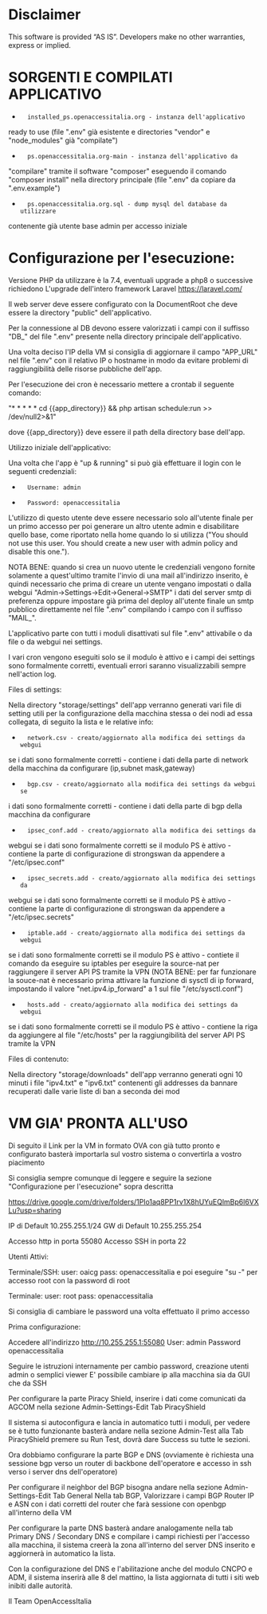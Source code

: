 

# Disclaimer
This software is provided ​“AS IS”. Developers make no other warranties, express or implied.

#

# SORGENTI E COMPILATI APPLICATIVO 

*       installed_ps.openaccessitalia.org - instanza dell'applicativo
ready to use (file ".env" già esistente e directories "vendor" e
"node_modules" già "compilate")
*       ps.openaccessitalia.org-main - instanza dell'applicativo da
"compilare" tramite il software "composer" eseguendo il comando "composer
install" nella directory principale (file ".env" da copiare da
".env.example")
*       ps.openaccessitalia.org.sql - dump mysql del database da utilizzare
contenente già utente base admin per accesso iniziale



# Configurazione per l'esecuzione:



Versione PHP da utilizzare è la 7.4, eventuali upgrade a php8 o successive richiedono
L'upgrade dell'intero framework Laravel https://laravel.com/

Il web server deve essere configurato con la DocumentRoot che deve essere la
directory "public" dell'applicativo.

Per la connessione al DB devono essere valorizzati i campi con il suffisso
"DB_" del file ".env" presente nella directory principale dell'applicativo.

Una volta deciso l'IP della VM si consiglia di aggiornare il campo "APP_URL"
nel file ".env" con il relativo IP o hostname in modo da evitare problemi di
raggiungibilità delle risorse pubbliche dell'app.

Per l'esecuzione dei cron è necessario mettere a crontab il seguente
comando:


"*  *  *  *  * cd {{app_directory}} && php artisan schedule:run >> /dev/null2>&1"


dove {{app_directory}} deve essere il path della directory base dell'app.




Utilizzo iniziale dell'applicativo:



Una volta che l'app è "up & running" si può già effettuare il login con le
seguenti credenziali:


*       Username: admin
*       Password: openaccessitalia


L'utilizzo di questo utente deve essere necessario solo all'utente finale
per un primo accesso per poi generare un altro utente admin e disabilitare
quello base, come riportato nella home quando lo si utilizza ("You should
not use this user. You should create a new user with admin policy and
disable this one.").

NOTA BENE: quando si crea un nuovo utente le credenziali vengono fornite
solamente a quest'ultimo tramite l'invio di una mail all'indirizzo inserito,
è quindi necessario che prima di creare un utente vengano impostati o dalla
webgui "Admin->Settings->Edit->General->SMTP" i dati del server smtp di
preferenza oppure impostare già prima del deploy all'utente finale un smtp
pubblico direttamente nel file ".env" compilando i campo con il suffisso
"MAIL_".


L'applicativo parte con tutti i moduli disattivati sul file ".env"
attivabile o da file o da webgui nei settings.


I vari cron vengono eseguiti solo se il modulo è attivo e i campi dei
settings sono formalmente corretti, eventuali errori saranno visualizzabili
sempre nell'action log.



Files di settings:



Nella directory "storage/settings" dell'app verranno generati vari file di
setting utili per la configurazione della macchina stessa o dei nodi ad
essa collegata, di seguito la lista e le relative info:



*       network.csv - creato/aggiornato alla modifica dei settings da webgui
se i dati sono formalmente corretti - contiene i dati della parte di network
della macchina da configurare (ip,subnet mask,gateway)

*       bgp.csv - creato/aggiornato alla modifica dei settings da webgui se
i dati sono formalmente corretti - contiene i dati della parte di bgp della
macchina da configurare

*       ipsec_conf.add - creato/aggiornato alla modifica dei settings da
webgui se i dati sono formalmente corretti se il modulo PS è attivo -
contiene la parte di configurazione di strongswan da appendere a
"/etc/ipsec.conf"

*       ipsec_secrets.add - creato/aggiornato alla modifica dei settings da
webgui se i dati sono formalmente corretti se il modulo PS è attivo -
contiene la parte di configurazione di strongswan da appendere a
"/etc/ipsec.secrets"

*       iptable.add - creato/aggiornato alla modifica dei settings da webgui
se i dati sono formalmente corretti se il modulo PS è attivo - contiete il
comando da eseguire su iptables per eseguire la source-nat per raggiungere
il server API PS tramite la VPN (NOTA BENE: per far funzionare la souce-nat
è necessario prima attivare la funzione di sysctl di ip forward, impostando
il valore "net.ipv4.ip_forward" a 1 sul file "/etc/sysctl.conf")

*       hosts.add - creato/aggiornato alla modifica dei settings da webgui
se i dati sono formalmente corretti se il modulo PS è attivo - contiene la
riga da aggiungere al file "/etc/hosts" per la raggiungibilità del server
API PS tramite la VPN



Files di contenuto:

Nella directory "storage/downloads" dell'app verranno generati ogni 10
minuti i file "ipv4.txt" e "ipv6.txt" contenenti gli addresses da bannare
recuperati dalle varie liste di ban a seconda dei mod



# VM GIA' PRONTA ALL'USO

Di seguito il Link per la VM in formato OVA con già tutto pronto e configurato 
basterà importarla sul vostro sistema o convertirla a vostro piacimento

Si consiglia sempre comunque di leggere e seguire la sezione 
"Configurazione per l'esecuzione" sopra descritta


https://drive.google.com/drive/folders/1Plo1aq8PP1rv1X8hUYuEQlmBp6l6VXLu?usp=sharing


IP di Default 10.255.255.1/24
GW di Default 10.255.255.254

Accesso http in porta 55080
Accesso SSH in porta 22

Utenti Attivi:

Terminale/SSH:
user: oaicg
pass: openaccessitalia
e poi eseguire "su -" per accesso root con la password di root

Terminale:
user: root
pass: openaccessitalia

Si consiglia di cambiare le password una volta effettuato il primo accesso


Prima configurazione:

Accedere all'indirizzo http://10.255.255.1:55080
User: admin
Password openaccessitalia

Seguire le istruzioni internamente per cambio password, creazione utenti admin o semplici viewer
E' possibile cambiare ip alla macchina sia da GUI che da SSH

Per configurare la parte Piracy Shield, inserire i dati come comunicati da AGCOM
nella sezione Admin-Settings-Edit Tab PiracyShield

Il sistema si autoconfigura e lancia in automatico tutti i moduli, per vedere se è
tutto funzionante basterà andare nella sezione Admin-Test alla Tab PiracyShield premere su Run Test, 
dovrà dare Success su tutte le sezioni.

Ora dobbiamo configurare la parte BGP e DNS (ovviamente è richiesta una sessione bgp verso un router 
di backbone dell'operatore e accesso in ssh verso i server dns dell'operatore)

Per configurare il neighbor del BGP bisogna andare nella sezione Admin-Settings-Edit Tab General
Nella tab BGP, Valorizzare i campi BGP Router IP e ASN con i dati corretti del router che farà
sessione con openbgp all'interno della VM

Per configurare la parte DNS basterà andare analogamente nella tab Primary DNS / Secondary DNS
e compilare i campi richiesti per l'accesso alla macchina, il sistema creerà la zona all'interno
del server DNS inserito e aggiornerà in automatico la lista.

Con la configurazione del DNS e l'abilitazione anche del modulo CNCPO e ADM, il sistema inserirà
alle 8 del mattino, la lista aggiornata di tutti i siti web inibiti dalle autorità.




Il Team OpenAccessItalia

